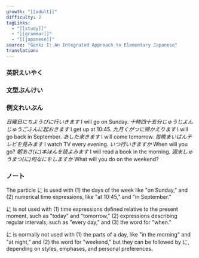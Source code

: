 ```yaml
---
growth: "[[adult]]"
difficulty: 2
tagLinks:
  - "[[study]]"
  - "[[grammar]]"
  - "[[japanese]]"
source: "Genki I: An Integrated Approach to Elementary Japanese"
translation:
---
```

### 英訳えいやく	


### 文型ぶんけい


### 例文れいぶん

*日曜日にちようびに行いきます* I will go on Sunday.
*十時四十五分じゅうじよんじゅうごふんに起おきます* I get up at 10:45.
*九月くがつに帰かえります* I will go back in September.
*あした来きます* I will come tomorrow.
*毎晩まいばんテレビを見みます* I watch TV every evening.
*いつ行いきますか* When will you go?
*朝あさ(に)本ほんを読よみます* I will read a book in the morning.
*週末しゅうまつ(に)何なにをしますか* What will you do on the weekend?

### ノート

The particle に is used with (1) the days of the week like "on Sunday," and (2) numerical time expressions, like "at 10:45," and "in September."

に is not used with (1) time expressions defined relative to the present moment, such as "today" and "tomorrow," (2) expressions describing regular intervals, such as "every day," and (3) the word for "when."

に is normally not used with (1) the parts of a day, like "in the morning" and "at night," and (2) the word for "weekend," but they can be followed by に, depending on styles, emphases, and personal preferences.
